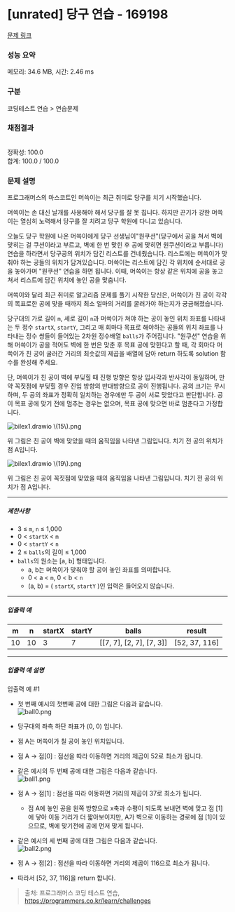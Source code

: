# [unrated] 당구 연습 - 169198 

[문제 링크](https://school.programmers.co.kr/learn/courses/30/lessons/169198) 

### 성능 요약

메모리: 34.6 MB, 시간: 2.46 ms

### 구분

코딩테스트 연습 > 연습문제

### 채점결과

<br/>정확성: 100.0<br/>합계: 100.0 / 100.0

### 문제 설명

<p>프로그래머스의 마스코트인 머쓱이는 최근 취미로 당구를 치기 시작했습니다. </p>

<p>머쓱이는 손 대신 날개를 사용해야 해서 당구를 잘 못 칩니다. 하지만 끈기가 강한 머쓱이는 열심히 노력해서 당구를 잘 치려고 당구 학원에 다니고 있습니다.</p>

<p>오늘도 당구 학원에 나온 머쓱이에게 당구 선생님이"원쿠션"(당구에서 공을 쳐서 벽에 맞히는 걸 쿠션이라고 부르고, 벽에 한 번 맞힌 후 공에 맞히면 원쿠션이라고 부릅니다) 연습을 하라면서 당구공의 위치가 담긴 리스트를 건네줬습니다. 리스트에는 머쓱이가 맞춰야 하는 공들의 위치가 담겨있습니다. 머쓱이는 리스트에 담긴 각 위치에 순서대로 공을 놓아가며 "원쿠션" 연습을 하면 됩니다. 이때, 머쓱이는 항상 같은 위치에 공을 놓고 쳐서 리스트에 담긴 위치에 놓인 공을 맞춥니다. </p>

<p>머쓱이와 달리 최근 취미로 알고리즘 문제를 풀기 시작한 당신은, 머쓱이가 친 공이 각각의 목표로한 공에 맞을 때까지 최소 얼마의 거리를 굴러가야 하는지가 궁금해졌습니다.</p>

<p>당구대의 가로 길이 <code>m</code>, 세로 길이 <code>n</code>과 머쓱이가 쳐야 하는 공이 놓인 위치 좌표를 나타내는 두 정수 <code>startX</code>, <code>startY</code>, 그리고 매 회마다 목표로 해야하는 공들의 위치 좌표를 나타내는 정수 쌍들이 들어있는 2차원 정수배열 <code>balls</code>가 주어집니다. "원쿠션" 연습을 위해 머쓱이가 공을 적어도 벽에 한 번은 맞춘 후 목표 공에 맞힌다고 할 때, 각 회마다 머쓱이가 친 공이 굴러간 거리의 최솟값의 제곱을 배열에 담아 return 하도록 solution 함수를 완성해 주세요.</p>

<p>단, 머쓱이가 친 공이 벽에 부딪힐 때 진행 방향은 항상 입사각과 반사각이 동일하며, 만약 꼭짓점에 부딪힐 경우 진입 방향의 반대방향으로 공이 진행됩니다. 공의 크기는 무시하며, 두 공의 좌표가 정확히 일치하는 경우에만 두 공이 서로 맞았다고 판단합니다. 공이 목표 공에 맞기 전에 멈추는 경우는 없으며, 목표 공에 맞으면 바로 멈춘다고 가정합니다.</p>

<p><img src="https://grepp-programmers.s3.ap-northeast-2.amazonaws.com/files/production/7eeef483-ac96-43ed-8453-2eae7a9589ee/bilex1.drawio%20%2815%29.png" title="" alt="bilex1.drawio \(15\).png"></p>

<p>위 그림은 친 공이 벽에 맞았을 때의 움직임을 나타낸 그림입니다. 치기 전 공의 위치가 점 A입니다.</p>

<p><img src="https://grepp-programmers.s3.ap-northeast-2.amazonaws.com/files/production/10b87f8d-9c76-4e38-acb9-457c5403150d/bilex1.drawio%20%2819%29.png" title="" alt="bilex1.drawio \(19\).png"></p>

<p>위 그림은 친 공이 꼭짓점에 맞았을 때의 움직임을 나타낸 그림입니다. 치기 전 공의 위치가 점 A입니다.</p>

<hr>

<h5>제한사항</h5>

<ul>
<li>3 ≤ <code>m</code>, <code>n</code> ≤ 1,000</li>
<li>0 &lt; <code>startX</code> &lt; <code>m</code></li>
<li>0 &lt; <code>startY</code> &lt; <code>n</code></li>
<li>2 ≤ <code>balls</code>의 길이 ≤ 1,000</li>
<li><code>balls</code>의 원소는 [a, b] 형태입니다.

<ul>
<li>a, b는 머쓱이가 맞춰야 할 공이 놓인 좌표를 의미합니다.</li>
<li>0 &lt; a &lt; <code>m</code>, 0 &lt; b &lt; <code>n</code></li>
<li>(a, b) = ( <code>startX</code>, <code>startY</code> )인 입력은 들어오지 않습니다.</li>
</ul></li>
</ul>

<hr>

<h5>입출력 예</h5>
<table class="table">
        <thead><tr>
<th>m</th>
<th>n</th>
<th>startX</th>
<th>startY</th>
<th>balls</th>
<th>result</th>
</tr>
</thead>
        <tbody><tr>
<td>10</td>
<td>10</td>
<td>3</td>
<td>7</td>
<td>[[7, 7], [2, 7], [7, 3]]</td>
<td>[52, 37, 116]</td>
</tr>
</tbody>
      </table>
<hr>

<h5>입출력 예 설명</h5>

<p>입출력 예 #1</p>

<ul>
<li><p>첫 번째 예시의 첫번째 공에 대한 그림은 다음과 같습니다.<br>
<img src="https://grepp-programmers.s3.ap-northeast-2.amazonaws.com/files/production/b6cbbb94-c530-4ce6-83bf-3340fe140b19/ball0.png" title="" alt="ball0.png"></p></li>
<li><p>당구대의 좌측 하단 좌표가 (0, 0) 입니다. </p></li>
<li><p>점 A는 머쓱이가 칠 공이 놓인 위치입니다.</p></li>
<li><p>점 A → 점[0] : 점선을 따라 이동하면 거리의 제곱이 52로 최소가 됩니다.</p></li>
<li><p>같은 예시의 두 번째 공에 대한 그림은 다음과 같습니다.<br>
<img src="https://grepp-programmers.s3.ap-northeast-2.amazonaws.com/files/production/abd94a34-92b4-4143-934c-4e2de3065558/ball1.png" title="" alt="ball1.png"></p></li>
<li><p>점 A → 점[1] : 점선을 따라 이동하면 거리의 제곱이 37로 최소가 됩니다.</p>

<ul>
<li>점 A에 놓인 공을 왼쪽 방향으로 x축과 수평이 되도록 보내면 벽에 맞고 점 [1]에 닿아 이동 거리가 더 짧아보이지만, A가 벽으로 이동하는 경로에 점 [1]이 있으므로, 벽에 맞기전에 공에 먼저 맞게 됩니다.</li>
</ul></li>
<li><p>같은 예시의 세 번째 공에 대한 그림은 다음과 같습니다.<br>
<img src="https://grepp-programmers.s3.ap-northeast-2.amazonaws.com/files/production/752d0b95-856f-40fc-85a1-e39d207e0075/ball2.png" title="" alt="ball2.png"></p></li>
<li><p>점 A → 점[2] : 점선을 따라 이동하면 거리의 제곱이 116으로 최소가 됩니다.</p></li>
<li><p>따라서 [52, 37, 116]을 return 합니다.</p></li>
</ul>


> 출처: 프로그래머스 코딩 테스트 연습, https://programmers.co.kr/learn/challenges